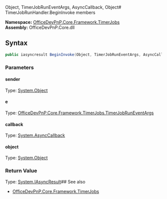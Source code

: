 Object, TimerJobRunEventArgs, AsyncCallback, Object# TimerJobRunHandler.BeginInvoke members
  

**Namespace:** [OfficeDevPnP.Core.Framework.TimerJobs](OfficeDevPnP.Core.Framework.TimerJobs.md)  
**Assembly:** OfficeDevPnP.Core.dll  
## Syntax
```C#
public iasyncresult BeginInvoke(Object, TimerJobRunEventArgs, AsyncCallback, Object)
```
### Parameters
#### sender
Type: [System.Object](System.Object.md) 
#### 
#### e
Type: [OfficeDevPnP.Core.Framework.TimerJobs.TimerJobRunEventArgs](OfficeDevPnP.Core.Framework.TimerJobs.TimerJobRunEventArgs.md) 
#### 
#### callback
Type: [System.AsyncCallback](System.AsyncCallback.md) 
#### 
#### object
Type: [System.Object](System.Object.md) 
#### 
### Return Value
Type: [System.IAsyncResult](System.IAsyncResult.md)## See also
- [OfficeDevPnP.Core.Framework.TimerJobs](OfficeDevPnP.Core.Framework.TimerJobs.md)
